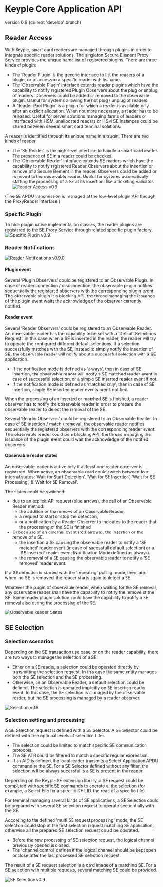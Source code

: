 # Keyple Core Application API
version 0.9 (current 'develop' branch)

## Reader Access
With Keyple, smart card readers are managed through plugins in order to integrate specific reader solutions.
The singleton Secure Element Proxy Service provides the unique name list of registered plugins. There are three kinds of plugin:
 - The ‘Reader Plugin’ is the generic interface to list the readers of a plugin, or to access to a specific reader with its name.
 - The ‘Observable Plugin’ interface extends reader plugins which have the capability to notify registered Plugin Observers about the plug or unplug of readers. Observers could be added or removed to the observable plugin. Useful for systems allowing the hot plug / unplug of readers.
 - A ‘Reader Pool Plugin’ is a plugin for which a reader is available only after an explicit allocation. When not more necessary, a reader has to be released. Useful for server solutions managing farms of readers or interfaced with HSM: unallocated readers or HSM SE instances could be shared between several smart card terminal solutions.

A reader is identified through its unique name in a plugin. There are two kinds of reader:
 - The ‘SE Reader’ is the high-level interface to handle a smart card reader. The presence of SE in a reader could be checked.
 - The ‘Observable Reader’ interface extends SE readers which have the capability to notify registered Reader Observers about the insertion or remove of a Secure Element in the reader. Observers could be added or removed to the observable reader. Useful for systems automatically starting the processing of a SE at its insertion: like a ticketing validator.
![Reader Access v0.9](img/KeypleCore_ApplicationApi_ClassDiag_SE_Proxy_PluginSettingAndReaderAccess_0_9_0.svg)

(The SE APDU transmission is managed at the low-level plugin API through the ProxyReader interface.)

### Specific Plugin
To hide plugin native implementation classes, the reader plugins are registered to the SE Proxy Service through related specific plugin factory.
![Specific Plugin v0.9](img/KeypleCore_ApplicationApi_ClassDiag_SE_Proxy_SpecificPluginAndReader_0_9_0.svg)

### Reader Notifications
![Reader Notifications v0.9.0](img/KeypleCore_ApplicationApi_ClassDiag_SE_Proxy_ObservablePluginAndReaderEvents_0_9_0.svg)

#### Plugin event
Several ‘Plugin Observers’ could be registered to an Observable Plugin. In case of reader connection / disconnection, the observable plugin notifies sequentially the registered observers with the corresponding plugin event.
The observable plugin is a blocking API, the thread managing the issuance of the plugin event waits the acknowledge of the observer currently notified.

#### Reader event
Several ‘Reader Observers’ could be registered to an Observable Reader.
An observable reader has the capability to be set with a ‘Default Selections Request’: in this case when a SE is inserted in the reader, the reader will try to operate the configured different default selections. If a selection successfully matches with the SE, instead to simply notify the insertion of SE, the observable reader will notify about a successful selection with a SE application.
 - If the notification mode is defined as ‘always’, then in case of SE insertion, the observable reader will notify a SE matched reader event in case of successful selection, or a simple SE inserted reader event if not.
 - If the notification mode is defined as ‘matched only’, then in case of SE insertion, simple SE inserted reader events aren’t notified.

When the processing of an inserted or matched SE is finished, a reader observer has to notify the observable reader in order to prepare the observable reader to detect the removal of the SE.

Several ‘Reader Observers’ could be registered to an Observable Reader. In case of SE insertion / match / removal, the observable reader notifies sequentially the registered observers with the corresponding reader event. The observable reader could be a blocking API, the thread managing the issuance of the plugin event could wait the acknowledge of the notified observers.

#### Observable reader states
An observable reader is active only if at least one reader observer is registered. When active, an observable read could switch between four internal states: ‘Wait for Start Detection’, ‘Wait for SE Insertion’, ‘Wait for SE Processing’, & ‘Wait for SE Removal’.

The states could be switched:
 - due to an explicit API request (blue arrows), the call of an Observable Reader method:
   - the addition or the remove of an Observable Reader,
   - a request to start or stop the detection,
   - or a notification by a Reader Observer to indicates to the reader that the processing of the SE is finished.
 - Or because of an external event (red arrows), the insertion or the remove of a SE.
   - the insertion a SE causing the observable reader to notify a 'SE matched' reader event (in case of sucessfull default selection) or a 'SE inserted' reader event (Notification Mode defined as always).
   - the removal of a SE causing the observable reader to notify a 'SE removed' reader event.

If a SE detection is started with the 'repeating' polling mode, then later when the SE is removed, the reader starts again to detect a SE.

Whatever the plugin of observable reader, when waiting for the SE removal, any observable reader shall have the capability to notify the remove of the SE.
Some reader plugin solution could have the capability to notify a SE removal also during the processing of the SE.
 
![Observable Reader States](img/KeypleCore_ApplicationApi_StateDiag_SE_Proxy_ObservableReaderStates.svg)

## SE Selection

### Selection scenarios
Depending on the SE transaction use case, or on the reader capability, there are two ways to manage the selection of a SE:
 - Either on a SE reader, a selection could be operated directly by transmitting the selection request. In this case the same entity manages both the SE selection and the SE processing.
 - Otherwise, on an Observable Reader, a default selection could be defined. The selection is operated implicitly on SE insertion reader event. In this case, the SE selection is managed by the observable reader, but the SE processing is managed by a reader observer.

![Selection v0.9](img/KeypleCore_ApplicationApi_ActivityDiag_Selection_Scenarii.svg)

### Selection setting and processing
A SE Selection request is defined with a SE Selector. A SE Selector could be defined with tree optional levels of selection filter.
 - The selection could be limited to match specific SE communication protocols.
 - The SE ATR could be filtered to match a specific regular expression.
 - If an AID is defined, the local reader transmits a Select Application APDU command to the SE.
For a SE Selector defined without any filter, the selection will be always succesful is a SE is present in the reader.

Depending on the Keyple SE extension library, a SE request could be completed with specific SE commands to operate at the selection (for example, a Select File for a specific DF LID, the read of a specific file).

For terminal managing several kinds of SE applications, a SE Selection could be prepared with several SE selection request to operate sequentially with the SE.

According to the defined 'multi SE request processing' mode, the SE selection could stop at the first selection request matching SE application, otherwise all the prepared SE selection request could be operated.
 - Before the new processing of SE selection request, the logical channel previously opened is closed.
 - The 'channel control' defines if the logical channel should be kept open or close after the last processed SE selection request.

The result of a SE request selection is a card image of a matching SE. For a SE selection with multiple requests, several matching SE could be provided.

![SE Selection v0.9](img/KeypleCore_ApplicationApi_ClassDiag_Selection_SelectorAndSelection_0_9_0.svg)

